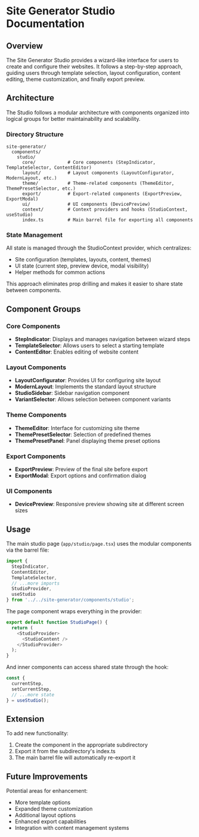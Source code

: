 # Site Generator Studio Documentation

## Overview

The Site Generator Studio provides a wizard-like interface for users to create and configure their websites. It follows a step-by-step approach, guiding users through template selection, layout configuration, content editing, theme customization, and finally export preview.

## Architecture

The Studio follows a modular architecture with components organized into logical groups for better maintainability and scalability.

### Directory Structure

```
site-generator/
  components/
    studio/
      core/            # Core components (StepIndicator, TemplateSelector, ContentEditor)
      layout/          # Layout components (LayoutConfigurator, ModernLayout, etc.)
      theme/           # Theme-related components (ThemeEditor, ThemePresetSelector, etc.)
      export/          # Export-related components (ExportPreview, ExportModal)
      ui/              # UI components (DevicePreview)
      context/         # Context providers and hooks (StudioContext, useStudio)
      index.ts         # Main barrel file for exporting all components
```

### State Management

All state is managed through the StudioContext provider, which centralizes:

- Site configuration (templates, layouts, content, themes)
- UI state (current step, preview device, modal visibility)
- Helper methods for common actions

This approach eliminates prop drilling and makes it easier to share state between components.

## Component Groups

### Core Components

- **StepIndicator**: Displays and manages navigation between wizard steps
- **TemplateSelector**: Allows users to select a starting template
- **ContentEditor**: Enables editing of website content

### Layout Components

- **LayoutConfigurator**: Provides UI for configuring site layout
- **ModernLayout**: Implements the standard layout structure
- **StudioSidebar**: Sidebar navigation component
- **VariantSelector**: Allows selection between component variants

### Theme Components

- **ThemeEditor**: Interface for customizing site theme
- **ThemePresetSelector**: Selection of predefined themes
- **ThemePresetPanel**: Panel displaying theme preset options

### Export Components

- **ExportPreview**: Preview of the final site before export
- **ExportModal**: Export options and confirmation dialog

### UI Components

- **DevicePreview**: Responsive preview showing site at different screen sizes

## Usage

The main studio page (`app/studio/page.tsx`) uses the modular components via the barrel file:

```typescript
import {
  StepIndicator,
  ContentEditor,
  TemplateSelector,
  // ...more imports
  StudioProvider,
  useStudio
} from '../../site-generator/components/studio';
```

The page component wraps everything in the provider:

```typescript
export default function StudioPage() {
  return (
    <StudioProvider>
      <StudioContent />
    </StudioProvider>
  );
}
```

And inner components can access shared state through the hook:

```typescript
const {
  currentStep,
  setCurrentStep,
  // ...more state
} = useStudio();
```

## Extension

To add new functionality:

1. Create the component in the appropriate subdirectory
2. Export it from the subdirectory's index.ts
3. The main barrel file will automatically re-export it

## Future Improvements

Potential areas for enhancement:

- More template options
- Expanded theme customization 
- Additional layout options
- Enhanced export capabilities
- Integration with content management systems
